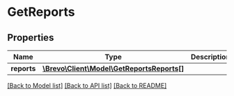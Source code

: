 # GetReports

## Properties
Name | Type | Description | Notes
------------ | ------------- | ------------- | -------------
**reports** | [**\Brevo\Client\Model\GetReportsReports[]**](GetReportsReports.md) |  | [optional] 

[[Back to Model list]](../../README.md#documentation-for-models) [[Back to API list]](../../README.md#documentation-for-api-endpoints) [[Back to README]](../../README.md)


